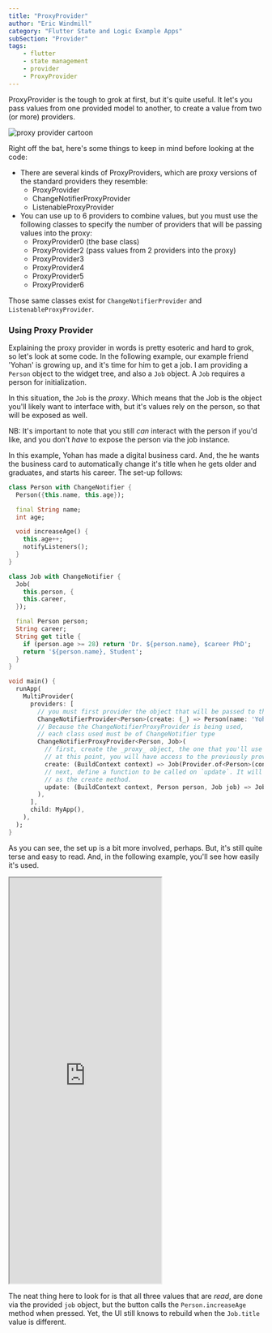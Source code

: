```yaml
---
title: "ProxyProvider"
author: "Eric Windmill"
category: "Flutter State and Logic Example Apps"
subSection: "Provider"
tags:
    - flutter
    - state management
    - provider
    - ProxyProvider
---
```


ProxyProvider is the tough to grok at first, but it's quite useful. It let's you pass values from one provided model to another, to create a value from two (or more) providers.

![proxy provider cartoon](https://res.cloudinary.com/duqbhmg9i/image/upload/c_scale,h_800/v1590180537/flutter_by_example/proxy_provider_bwrvtq.jpg)

Right off the bat, here's some things to keep in mind before looking at the code:

- There are several kinds of ProxyProviders, which are proxy versions of the standard providers they resemble:
    - ProxyProvider
    - ChangeNotifierProxyProvider
    - ListenableProxyProvider
- You can use up to 6 providers to combine values, but you must use the following classes to specify the number of providers that will be passing values into the proxy:
    - ProxyProvider0 (the base class)
    - ProxyProvider2 (pass values from 2 providers into the proxy)
    - ProxyProvider3
    - ProxyProvider4
    - ProxyProvider5
    - ProxyProvider6
    
Those same classes exist for `ChangeNotifierProvider` and `ListenableProxyProvider`.

### Using Proxy Provider

Explaining the proxy provider in words is pretty esoteric and hard to grok, so let's look at some code. In the following example, our example friend 'Yohan' is growing up, and it's time for him to get a job. I am providing a `Person` object to the widget tree, and also a `Job` object. A `Job` requires a person for initialization.

In this situation, the `Job` is the _proxy_. Which means that the Job is the object you'll likely want to interface with, but it's values rely on the person, so that will be exposed as well.

NB: It's important to note that you still _can_ interact with the person if you'd like, and you don't _have_ to expose the person via the job instance.

In this example, Yohan has made a digital business card. And, the he wants the business card to automatically change it's title when he gets older and graduates, and starts his career. The set-up follows:


```dart
class Person with ChangeNotifier {
  Person({this.name, this.age});

  final String name;
  int age;

  void increaseAge() {
    this.age++;
    notifyListeners();
  }
}

class Job with ChangeNotifier {
  Job(
    this.person, {
    this.career,
  });

  final Person person;
  String career;
  String get title {
    if (person.age >= 28) return 'Dr. ${person.name}, $career PhD';
    return '${person.name}, Student';
  }
}

void main() {
  runApp(
    MultiProvider(
      providers: [
        // you must first provider the object that will be passed to the proxy    
        ChangeNotifierProvider<Person>(create: (_) => Person(name: 'Yohan', age: 25)),
        // Because the ChangeNotifierProxyProvider is being used,
        // each class used must be of ChangeNotifier type    
        ChangeNotifierProxyProvider<Person, Job>(
          // first, create the _proxy_ object, the one that you'll use in your UI
          // at this point, you will have access to the previously provided objects                
          create: (BuildContext context) => Job(Provider.of<Person>(context, listen: false)),
          // next, define a function to be called on `update`. It will return the same type
          // as the create method.   
          update: (BuildContext context, Person person, Job job) => Job(person, career: 'Vet'),
        ),
      ],
      child: MyApp(),
    ),
  );
}
``` 

As you can see, the set up is a bit more involved, perhaps. But, it's still quite terse and easy to read. And, in the following example, you'll see how easily it's used.

<iframe style="height:800px" src="https://dartpad.dev/embed-flutter.html?theme=dark&run=true&split=60&id=0de0984c6f057a14c17fdfc6568114c7"></iframe>

The neat thing here to look for is that all three values that are _read_, are done via the provided `job` object, but the button calls the `Person.increaseAge` method when pressed. Yet, the UI still knows to rebuild when the `Job.title` value is different.